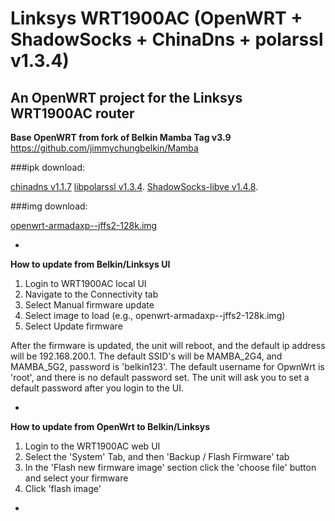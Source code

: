Linksys WRT1900AC (OpenWRT + ShadowSocks + ChinaDns + polarssl v1.3.4)
=======
An OpenWRT project for the Linksys WRT1900AC router
-------

**Base OpenWRT from fork of Belkin Mamba Tag v3.9**
https://github.com/jimmychungbelkin/Mamba

###ipk download:

[chinadns v1.1.7](https://github.com/cooerson/Mamba/releases/download/v3.9-polarssl/ChinaDNS-C_1.1.7_armadaxp.ipk)
[libpolarssl v1.3.4](https://github.com/cooerson/Mamba/releases/download/v3.9-polarssl/libpolarssl_1.3.4-1_armadaxp.ipk).
[ShadowSocks-libve v1.4.8](https://github.com/cooerson/Mamba/releases/download/v3.9-polarssl/shadowsocks-libev-polarssl_1.4.8_armadaxp.ipk).

###img download:

[openwrt-armadaxp--jffs2-128k.img](https://github.com/cooerson/Mamba/releases/download/v3.9-polarssl/openwrt-armadaxp--jffs2-128k.img)

-

**How to update from Belkin/Linksys UI**

1. Login to WRT1900AC local UI
2. Navigate to the Connectivity tab
3. Select Manual firmware update
4. Select image to load (e.g., openwrt-armadaxp--jffs2-128k.img)
5. Select Update firmware

After the firmware is updated, the unit will reboot, and the default ip address will be 192.168.200.1. 
The default SSID's will be MAMBA_2G4, and MAMBA_5G2, password is 'belkin123'.
The default username for OpwnWrt is 'root', and there is no default password set.
The unit will ask you to set a default password after you login to the UI.

-

**How to update from OpenWrt to Belkin/Linksys**

1. Login to the WRT1900AC web UI
2. Select the 'System' Tab, and then 'Backup / Flash Firmware' tab
3. In the 'Flash new firmware image' section click the 'choose file' button and select your firmware
4. Click 'flash image'

-
